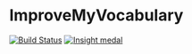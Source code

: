 ImproveMyVocabulary
===================
[![Build Status](https://travis-ci.org/Pyrech/ImproveMyVocabulary.png?branch=master)](https://travis-ci.org/Pyrech/ImproveMyVocabulary)
[![Insight medal](https://insight.sensiolabs.com/projects/40c41bcd-e365-465b-a41e-049f22599832/big.png)](https://insight.sensiolabs.com/account/widget?project=40c41bcd-e365-465b-a41e-049f22599832)
